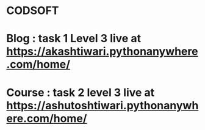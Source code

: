 # CODSOFT
# Blog : task 1 Level 3 live at https://akashtiwari.pythonanywhere.com/home/
# Course : task 2 level 3 live at https://ashutoshtiwari.pythonanywhere.com/home/
